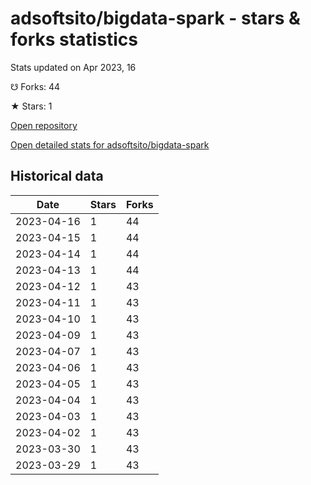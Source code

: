 # adsoftsito/bigdata-spark - stars & forks statistics

Stats updated on Apr 2023, 16

☋ Forks: 44

★ Stars: 1

[Open repository](https://github.com/adsoftsito/bigdata-spark)

[Open detailed stats for adsoftsito/bigdata-spark](https://reviewgithub.com/rep/adsoftsito/bigdata-spark)

## Historical data
| Date | Stars | Forks |
|------|-------|-------|
| 2023-04-16 | 1 | 44 | 
| 2023-04-15 | 1 | 44 | 
| 2023-04-14 | 1 | 44 | 
| 2023-04-13 | 1 | 44 | 
| 2023-04-12 | 1 | 43 | 
| 2023-04-11 | 1 | 43 | 
| 2023-04-10 | 1 | 43 | 
| 2023-04-09 | 1 | 43 | 
| 2023-04-07 | 1 | 43 | 
| 2023-04-06 | 1 | 43 | 
| 2023-04-05 | 1 | 43 | 
| 2023-04-04 | 1 | 43 | 
| 2023-04-03 | 1 | 43 | 
| 2023-04-02 | 1 | 43 | 
| 2023-03-30 | 1 | 43 | 
| 2023-03-29 | 1 | 43 | 

